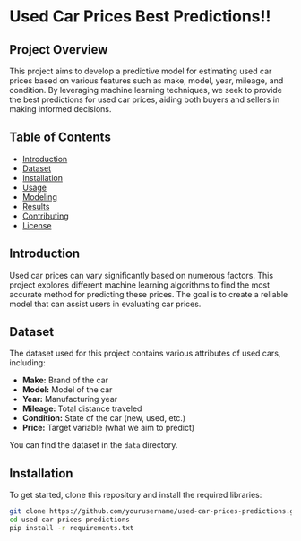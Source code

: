 # Used Car Prices Best Predictions!!

## Project Overview

This project aims to develop a predictive model for estimating used car prices based on various features such as make, model, year, mileage, and condition. By leveraging machine learning techniques, we seek to provide the best predictions for used car prices, aiding both buyers and sellers in making informed decisions.

## Table of Contents

- [Introduction](#introduction)
- [Dataset](#dataset)
- [Installation](#installation)
- [Usage](#usage)
- [Modeling](#modeling)
- [Results](#results)
- [Contributing](#contributing)
- [License](#license)

## Introduction

Used car prices can vary significantly based on numerous factors. This project explores different machine learning algorithms to find the most accurate method for predicting these prices. The goal is to create a reliable model that can assist users in evaluating car prices.

## Dataset

The dataset used for this project contains various attributes of used cars, including:

- **Make:** Brand of the car
- **Model:** Model of the car
- **Year:** Manufacturing year
- **Mileage:** Total distance traveled
- **Condition:** State of the car (new, used, etc.)
- **Price:** Target variable (what we aim to predict)

You can find the dataset in the `data` directory.

## Installation

To get started, clone this repository and install the required libraries:

```bash
git clone https://github.com/yourusername/used-car-prices-predictions.git
cd used-car-prices-predictions
pip install -r requirements.txt

